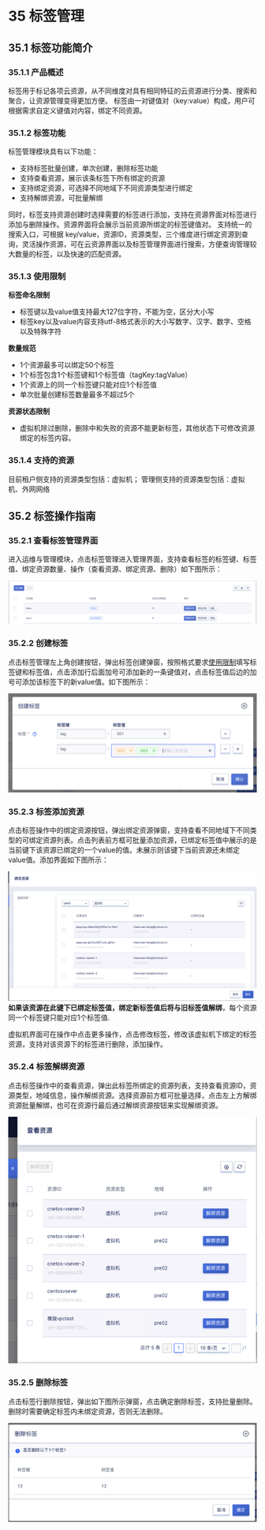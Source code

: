 # 35 标签管理

## 35.1 标签功能简介

### 35.1.1 产品概述
标签用于标记各项云资源，从不同维度对具有相同特征的云资源进行分类、搜索和聚合，让资源管理变得更加方便。
标签由一对键值对（key:value）构成，用户可根据需求自定义键值对内容，绑定不同资源。

### 35.1.2 标签功能
标签管理模块具有以下功能：

- 支持标签批量创建，单次创建，删除标签功能
- 支持查看资源，展示该条标签下所有绑定的资源
- 支持绑定资源，可选择不同地域下不同资源类型进行绑定
- 支持解绑资源，可批量解绑

同时，标签支持资源创建时选择需要的标签进行添加，支持在资源界面对标签进行添加与删除操作。资源界面将会展示当前资源所绑定的标签键值对。
支持统一的搜索入口，可根据 key/value，资源ID，资源类型，三个维度进行绑定资源到查询，灵活操作资源，可在云资源界面以及标签管理界面进行搜索，方便查询管理较大数量的标签，以及快速的匹配资源。

### 35.1.3 使用限制
**标签命名限制**
- 标签键以及value值支持最大127位字符，不能为空，区分大小写
- 标签key以及value内容支持utf-8格式表示的大小写数字、汉字、数字、空格以及特殊字符

**数量规范**
- 1个资源最多可以绑定50个标签
- 1个标签包含1个标签键和1个标签值（tagKey:tagValue）
- 1个资源上的同一个标签键只能对应1个标签值
- 单次批量创建标签数量最多不超过5个

**资源状态限制**
- 虚拟机除过删除，删除中和失败的资源不能更新标签，其他状态下可修改资源绑定的标签内容。

### 35.1.4 支持的资源
目前租户侧支持的资源类型包括：虚拟机；
管理侧支持的资源类型包括：虚拟机、外网网络

## 35.2 标签操作指南

### 35.2.1 查看标签管理界面
进入运维与管理模块，点击标签管理进入管理界面，支持查看标签的标签键、标签值、绑定资源数量、操作（查看资源、绑定资源、删除）如下图所示：

![](../images/userguide/tagdiscirbe.png)

### 35.2.2 创建标签
点击标签管理左上角创建按钮，弹出标签创建弹窗，按照格式要求[使用限制](#_3513-使用限制)填写标签键和标签值，点击添加行后面加号可添加新的一条键值对，点击标签值后边的加号可添加该标签下的新value值。如下图所示：

![](../images/userguide/tagcreate.png)

### 35.2.3 标签添加资源

点击标签操作中的绑定资源按钮，弹出绑定资源弹窗，支持查看不同地域下不同类型的可绑定资源列表。点击列表前方框可批量添加资源，已绑定标签值中展示的是当前键下该资源已绑定的一个value的值。未展示则该键下当前资源还未绑定value值。添加界面如下图所示：

![](../images/userguide/tagaddvm.png)
**如果该资源在此键下已绑定标签值，绑定新标签值后将与旧标签值解绑**，每个资源同一个标签键只能对应1个标签值.

虚拟机界面可在操作中点击更多操作，点击修改标签，修改该虚拟机下绑定的标签资源，支持对该资源下的标签进行删除，添加操作。

### 35.2.4 标签解绑资源

点击标签操作中的查看资源，弹出此标签所绑定的资源列表，支持查看资源ID，资源类型，地域信息，操作解绑资源。选择资源前方框可批量选择，点击左上方解绑资源批量解绑，也可在资源行最后通过解绑资源按钮来实现解绑资源。

![](../images/userguide/taguntievm.png)

### 35.2.5 删除标签

点击标签行删除按钮，弹出如下图所示弹窗，点击确定删除标签，支持批量删除。删除时需要确定标签内未绑定资源，否则无法删除。

![](../images/userguide/tagdeletekey.png)







